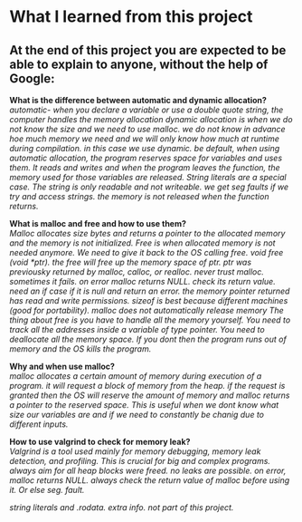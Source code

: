 # What I learned from this project  
At the end of this project you are expected to be able to explain to anyone, without the help of Google:  
---   

**What is the difference between automatic and dynamic allocation?**  
*automatic- when you declare a variable or use a double quote string, the computer handles the memory allocation
dynamic allocation is when we do not know the size and we need to use malloc. we do not know in advance hoe much memory we need and we will only know how much at runtime during compilation. in this case we use dynamic. 
be default, when using automatic allocation, the program reserves space for variables and uses them. It reads and writes and when the program leaves the function, the memory used for those variables are released. String literals are a special case. The string is only readable and not writeable. we get seg faults if we try and access strings. the memory is not released when the function returns.*  

**What is malloc and free and how to use them?**  
*Malloc allocates size bytes and returns a pointer to the allocated memory and the memory is not initialized. Free is when allocated memory is not needed anymore. We need to give it back to the OS calling free.
void free (void \*ptr). the free will free up the memory space of ptr. ptr was previousky returned by malloc, calloc, or realloc. never trust malloc. sometimes it fails. on error malloc returns NULL. check its return value. need an if case if it is null and return an error. the memory pointer returned has read and write permissions. sizeof is best because different machines (good for portability).  malloc does not automatically release memory
The thing about free is you have to handle all the memory yourself. You need to track all the addresses inside a variable of type pointer. You need to deallocate all the memory space. If you dont then the program runs out of memory and the OS kills the program.*  

**Why and when use malloc?**  
*malloc allocates a certain amount of memory during execution of a program. it will request a block of memory from the heap. if the request is granted then the OS will reserve the amount of memory and malloc returns a pointer to the reserved space. This is useful when we dont know what size our variables are and if we need to constantly be chanig due to different inputs.*  

**How to use valgrind to check for memory leak?**  
*Valgrind is a tool used mainly for memory debugging, memory leak detection, and profiling. This is crucial for big and complex programs. always aim for all heap blocks were freed. no leaks are possible. on error, malloc returns NULL. always check the return value of malloc before using it. Or else seg. fault.*  


*string literals and .rodata. extra info. not part of this project.*  

